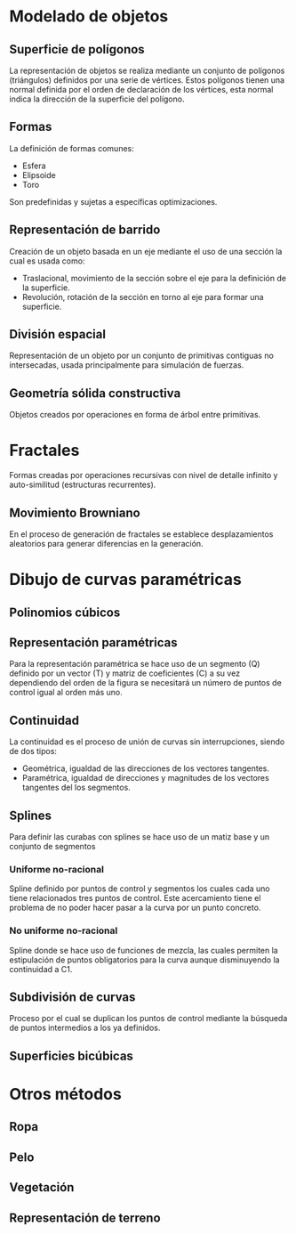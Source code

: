 # Modelado de objetos
## Superficie de polígonos
La representación de objetos se realiza mediante un conjunto de polígonos (triángulos) definidos por una serie de vértices.  Estos polígonos tienen una normal definida por el orden de declaración de los vértices, esta normal indica la dirección de la superficie del polígono.
## Formas
La definición de formas comunes:
- Esfera
- Elipsoide
- Toro

Son predefinidas y sujetas a específicas optimizaciones.
## Representación de barrido
Creación de un objeto basada en un eje mediante el uso de una sección la cual es usada como:
- Traslacional, movimiento de la sección sobre el eje para la definición de la superficie.
- Revolución, rotación de la sección en torno al eje para formar una superficie.

## División espacial
Representación de un objeto por un conjunto de primitivas contiguas no intersecadas, usada principalmente para simulación de fuerzas.
## Geometría sólida constructiva
Objetos creados por operaciones en forma de árbol entre primitivas.
# Fractales
Formas creadas por operaciones recursivas con nivel de detalle infinito y auto-similitud (estructuras recurrentes).
## Movimiento Browniano
En el proceso de generación de fractales se establece desplazamientos aleatorios para generar diferencias en la generación.
# Dibujo de curvas paramétricas
## Polinomios cúbicos
## Representación paramétricas
Para la representación paramétrica se hace uso de un segmento (Q) definido por un vector (T) y matriz de coeficientes (C) a su vez dependiendo del orden de la figura se necesitará un número de puntos de control igual al orden más uno.
## Continuidad
La continuidad es el proceso de unión de curvas sin interrupciones, siendo de dos tipos:
- Geométrica, igualdad de las direcciones de los vectores tangentes.
- Paramétrica, igualdad de direcciones y magnitudes de los vectores tangentes del los segmentos.

## Splines
Para definir las curabas con splines se hace uso de un matiz base y un conjunto de segmentos 
### Uniforme no-racional
Spline definido por puntos de control y segmentos los cuales cada uno tiene relacionados tres puntos de control. Este acercamiento tiene el problema de no poder hacer pasar a la curva por un punto concreto.
### No uniforme no-racional
Spline donde se hace uso de funciones de mezcla, las cuales permiten la estipulación de puntos obligatorios para la curva aunque disminuyendo la continuidad a C1.
## Subdivisión de curvas
Proceso por el cual se duplican los puntos de control mediante la búsqueda de puntos intermedios a los ya definidos.
## Superficies bicúbicas
# Otros métodos
## Ropa
## Pelo
## Vegetación
## Representación de terreno

